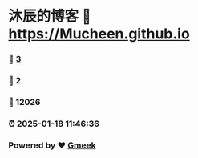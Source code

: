 # 沐辰的博客 :link: https://Mucheen.github.io 
### :page_facing_up: [3](https://Mucheen.github.io/tag.html) 
### :speech_balloon: 2 
### :hibiscus: 12026 
### :alarm_clock: 2025-01-18 11:46:36 
### Powered by :heart: [Gmeek](https://github.com/Meekdai/Gmeek)
